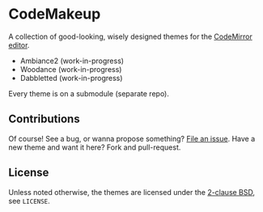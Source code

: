 # CodeMakeup

A collection of good-looking, wisely designed themes for the [CodeMirror editor](http://codemirror.net).

 * Ambiance2 (work-in-progress)
 * Woodance (work-in-progress)
 * Dabbletted (work-in-progress)

Every theme is on a submodule (separate repo).

## Contributions

Of course! See a bug, or wanna propose something? [File an issue](https://github.com/jmendeth/CodeMakeup/issues/new).
Have a new theme and want it here? Fork and pull-request.

## License

Unless noted otherwise, the themes are licensed under the [2-clause BSD](http://opensource.org/licenses/bsd-license), see `LICENSE`.
